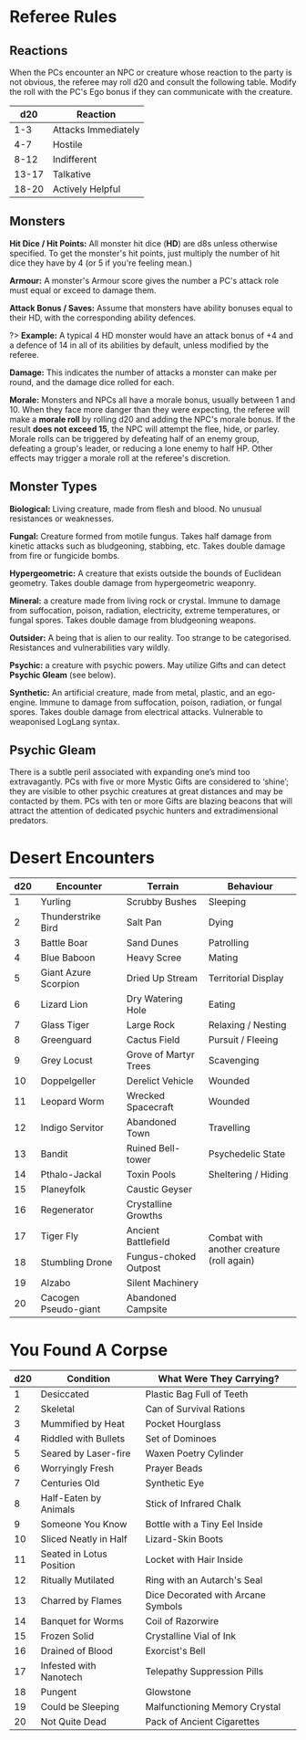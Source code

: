 # Referee Rules

## Reactions
When the PCs encounter an NPC or creature whose reaction to the party is not obvious, the referee may roll d20 and consult the following table. Modify the roll with the PC's Ego bonus if they can communicate with the creature.

|d20|Reaction|
|---|--------|
|1-3|Attacks Immediately|
|4-7|Hostile|
|8-12|Indifferent|
|13-17|Talkative|
|18-20|Actively Helpful|

## Monsters
**Hit Dice / Hit Points:** All monster hit dice (**HD**) are d8s unless otherwise specified. To get the monster's hit points, just multiply the number of hit dice they have by 4 (or 5 if you're feeling mean.)  

**Armour:** A monster's Armour score gives the number a PC's attack role must equal or exceed to damage them.  

**Attack Bonus / Saves:** Assume that monsters have ability bonuses equal to their HD, with the corresponding ability defences.

?> **Example:** A typical 4 HD monster would have an attack bonus of +4 and a defence of 14 in all of its abilities by default, unless modified by the referee.  

**Damage:** This indicates the number of attacks a monster can make per round, and the damage dice rolled for each.  

**Morale:** Monsters and NPCs all have a morale bonus, usually between 1 and 10. When they face more danger than they were expecting, the referee will make a **morale roll** by rolling d20 and adding the NPC's morale bonus. If the result **does not exceed 15**, the NPC will attempt the flee, hide, or parley. Morale rolls can be triggered by defeating half of an enemy group, defeating a group's leader, or reducing a lone enemy to half HP. Other effects may trigger a morale roll at the referee's discretion.

## Monster Types
**Biological:** Living creature, made from flesh and blood. No unusual resistances or weaknesses.

**Fungal:** Creature formed from motile fungus. Takes half damage from kinetic attacks such as bludgeoning, stabbing, etc. Takes double damage from fire or fungicide bombs.

**Hypergeometric:** A creature that exists outside the bounds of Euclidean geometry. Takes double damage from hypergeometric weaponry. 

**Mineral:** a creature made from living rock or crystal. Immune to damage from suffocation, poison, radiation, electricity, extreme temperatures, or fungal spores. Takes double damage from bludgeoning weapons.

**Outsider:** A being that is alien to our reality. Too strange to be categorised. Resistances and vulnerabilities vary wildly.


**Psychic:** a creature with psychic powers. May utilize Gifts and can detect **Psychic Gleam** (see below).

**Synthetic:** An artificial creature, made from metal, plastic, and an ego-engine. Immune to damage from suffocation, poison, radiation, or fungal spores. Takes double damage from electrical attacks. Vulnerable to weaponised LogLang syntax. 
 
## Psychic Gleam
There is a subtle peril associated with expanding one’s mind too extravagantly. PCs with five or more Mystic Gifts are considered to ‘shine’; they are visible to other psychic creatures at great distances and may be contacted by them. PCs with ten or more Gifts are blazing beacons that will attract the attention of dedicated psychic hunters and extradimensional predators.


# Desert Encounters
<table>
<thead><tr><th>d20</th><th>Encounter</th><th>Terrain</th><th>Behaviour</th></th></thead>
<tr><td>1</td><td>Yurling</td><td>Scrubby Bushes</td><td>Sleeping</td></tr>
<tr><td>2</td><td>Thunderstrike Bird</td><td>Salt Pan</td><td>Dying</td></tr>
<tr><td>3</td><td>Battle Boar</td><td>Sand Dunes</td><td>Patrolling</td></tr>
<tr><td>4</td><td>Blue Baboon</td><td>Heavy Scree</td><td>Mating</td></tr>
<tr><td>5</td><td>Giant Azure Scorpion</td><td>Dried Up Stream</td><td>Territorial Display</td></tr>
<tr><td>6</td><td>Lizard Lion</td><td>Dry Watering Hole</td><td>Eating</td></tr>
<tr><td>7</td><td>Glass Tiger</td><td>Large Rock</td><td>Relaxing / Nesting</td></tr>
<tr><td>8</td><td>Greenguard</td><td>Cactus Field</td><td>Pursuit / Fleeing</td></tr>
<tr><td>9</td><td>Grey Locust</td><td>Grove of Martyr Trees</td><td>Scavenging</td></tr>
<tr><td>10</td><td>Doppelgeller</td><td>Derelict Vehicle</td><td>Wounded</td></tr>
<tr><td>11</td><td>Leopard Worm</td><td>Wrecked Spacecraft</td><td>Wounded</td></tr>
<tr><td>12</td><td>Indigo Servitor</td><td>Abandoned Town</td><td>Travelling</td></tr>
<tr><td>13</td><td>Bandit</td><td>Ruined Bell-tower</td><td>Psychedelic State</td></tr>
<tr><td>14</td><td>Pthalo-Jackal</td><td>Toxin Pools</td><td>Sheltering / Hiding</td></tr>
<tr><td>15</td><td>Planeyfolk</td><td>Caustic Geyser</td><td rowspan="6">Combat with another creature<br />(roll again)</td></tr>
<tr><td>16</td><td>Regenerator</td><td>Crystalline Growths</td></tr>
<tr><td>17</td><td>Tiger Fly</td><td>Ancient Battlefield</td></tr>
<tr><td>18</td><td>Stumbling Drone</td><td>Fungus-choked Outpost</td></tr>
<tr><td>19</td><td>Alzabo</td><td>Silent Machinery</td></tr>
<tr><td>20</td><td>Cacogen Pseudo-giant</td><td>Abandoned Campsite</td></tr>
</table>

# You Found A Corpse
|d20|Condition|What Were They Carrying?|
|---|---------|------------------------|
|1|Desiccated|Plastic Bag Full of Teeth|
|2|Skeletal|Can of Survival Rations|
|3|Mummified by Heat|Pocket Hourglass|
|4|Riddled with Bullets|Set of Dominoes|
|5|Seared by Laser-fire|Waxen Poetry Cylinder|
|6|Worryingly Fresh|Prayer Beads|
|7|Centuries Old|Synthetic Eye|
|8|Half-Eaten by Animals|Stick of Infrared Chalk|
|9|Someone You Know|Bottle with a Tiny Eel Inside|
|10|Sliced Neatly in Half|Lizard-Skin Boots|
|11|Seated in Lotus Position|Locket with Hair Inside|
|12|Ritually Mutilated|Ring with an Autarch's Seal|
|13|Charred by Flames|Dice Decorated with Arcane Symbols|
|14|Banquet for Worms|Coil of Razorwire|
|15|Frozen Solid|Crystalline Vial of Ink|
|16|Drained of Blood|Exorcist's Bell|
|17|Infested with Nanotech|Telepathy Suppression Pills|
|18|Pungent|Glowstone|
|19|Could be Sleeping|Malfunctioning Memory Crystal|
|20|Not Quite Dead|Pack of Ancient Cigarettes|
